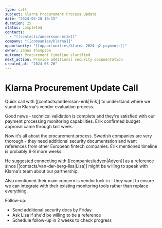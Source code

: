 ```yaml
---
type: call
subject: Klarna Procurement Process Update
date: "2024-03-20 10:15"
duration: 25
status: completed
contacts:
  - "[[contacts/andersson-erik]]"
company: "[[companies/klarna]]" 
opportunity: "[[opportunities/klarna-2024-q2-payments]]"
owner: James Thompson
outcome: Procurement timeline clarified
next_action: Provide additional security documentation
created_at: "2024-03-20"
---
```


# Klarna Procurement Update Call

Quick call with [[contacts/andersson-erik|Erik]] to understand where we stand in Klarna's vendor evaluation process.

Good news - technical validation is complete and they're satisfied with our payment processing monitoring capabilities. Erik confirmed budget approval came through last week.

Now it's all about the procurement process. Swedish companies are very thorough - they need additional security documentation and want references from other European fintech companies. Erik mentioned timeline is probably 6-8 more weeks.

He suggested connecting with [[companies/adyen|Adyen]] as a reference since [[contacts/van-der-berg-lisa|Lisa]] might be willing to speak with Klarna's team about our partnership.

Also mentioned their main concern is vendor lock-in - they want to ensure we can integrate with their existing monitoring tools rather than replace everything.

Follow-up:
- Send additional security docs by Friday
- Ask Lisa if she'd be willing to be a reference
- Schedule follow-up in 2 weeks to check progress